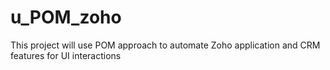 # u_POM_zoho

This project will use POM approach to automate Zoho application and CRM features for UI interactions
